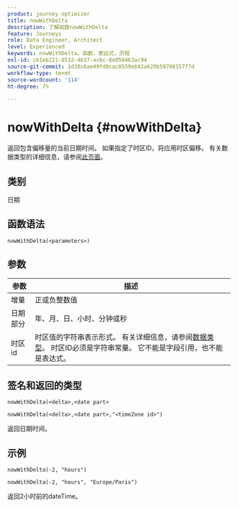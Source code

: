 ```yaml
---
product: journey optimizer
title: nowWithDelta
description: 了解函数nowWithDelta
feature: Journeys
role: Data Engineer, Architect
level: Experienced
keywords: nowWithDelta，函数，表达式，历程
exl-id: cb1eb221-8532-4637-ac6c-8e058463ac94
source-git-commit: 1d30c6ae49fd0cac0559eb42a629b59708157f7d
workflow-type: tm+mt
source-wordcount: '114'
ht-degree: 7%

---
```


# nowWithDelta {#nowWithDelta}

返回包含偏移量的当前日期时间。 如果指定了时区ID，将应用时区偏移。 有关数据类型的详细信息，请参阅[此页面](../expression/data-types.md)。

## 类别

日期

## 函数语法

`nowWithDelta(<parameters>)`

## 参数

| 参数 | 描述 |
|--- |--- |
| 增量 | 正或负整数值 |
| 日期部分 | 年、月、日、小时、分钟或秒 |
| 时区id | 时区值的字符串表示形式。 有关详细信息，请参阅[数据类型](../expression/data-types.md)。 时区ID必须是字符串常量。 它不能是字段引用，也不能是表达式。 |

## 签名和返回的类型

`nowWithDelta(<delta>,<date part>`

`nowWithDelta(<delta>,<date part>,"<timeZone id>")`

返回日期时间。

## 示例

`nowWithDelta(-2, "hours")`

`nowWithDelta(-2, "hours", "Europe/Paris")`

返回2小时前的dateTime。
